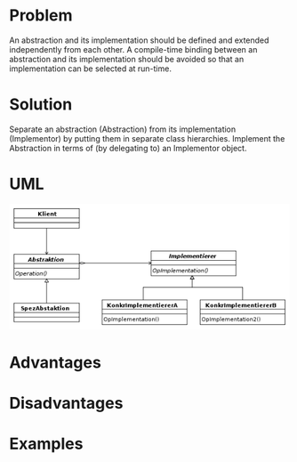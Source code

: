 ﻿# Problem
An abstraction and its implementation should be defined and extended independently from each other.
A compile-time binding between an abstraction and its implementation should be avoided so that an implementation can be selected at run-time.

# Solution
Separate an abstraction (Abstraction) from its implementation (Implementor) by putting them in separate class hierarchies.
Implement the Abstraction in terms of (by delegating to) an Implementor object.

# UML
![Bridge Uml](Bridge_UML.png?raw=true "UML")

# Advantages

# Disadvantages

# Examples